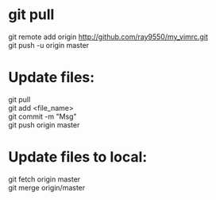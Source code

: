 # git pull
git remote add origin http://github.com/ray9550/my_vimrc.git  
git push -u origin master  

# Update files:  
git pull  
git add <file_name>  
git commit -m "Msg"  
git push origin master  

# Update files to local:  
git fetch origin master  
git merge origin/master  
